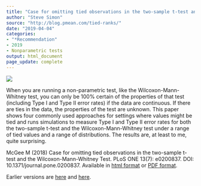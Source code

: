 ```yaml
---
title: "Case for omitting tied observations in the two-sample t-test and the Wilcoxon-Mann-Whitney Test"
author: "Steve Simon"
source: "http://blog.pmean.com/tied-ranks/"
date: "2019-04-04"
categories:
- "*Recommendation"
- 2019
- Nonparametric tests
output: html_document
page_update: complete
---
```


![](http://www.pmean.com/new-images/19/tied-ranks01.png)

<div class="notes">

When you are running a non-parametric test, like the Wilcoxon-Mann-Whitney test, you can only be 100% certain of the properties of that test (including Type I and Type II error rates) if the data are continuous. If there are ties in the data, the properties of the test are unknown. This paper shows four commonly used approaches for settings where values might be tied and runs simulations to measure Type I and Type II error rates for both the two-sample t-test and the Wilcoxon-Mann-Whitney test under a range of tied values and a range of distributions. The results are, at least to me, quite surprising.

<!---More--->

McGee M (2018) Case for omitting tied observations in the two-sample t-test and the Wilcoxon-Mann-Whitney Test. PLoS ONE 13(7): e0200837. DOI: 10.1371/journal.pone.0200837. Available in [html format][mcg1]  or [PDF format][mcg2].

[mcg1]: https://journals.plos.org/plosone/article?id=10.1371/journal.pone.0200837
[mcg2]: https://journals.plos.org/plosone/article/file?id=10.1371/journal.pone.0200837&type=printable

</div>



Earlier versions are [here][sim1] and [here][sim2].
 
[sim1]: http://blog.pmean.com/tied-ranks/
[sim2]: http://new.pmean.com/tied-ranks/
 
